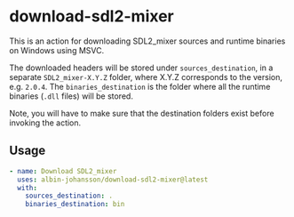 # download-sdl2-mixer

This is an action for downloading SDL2_mixer sources and runtime binaries on Windows using MSVC.

The downloaded headers will be stored under `sources_destination`, in a separate `SDL2_mixer-X.Y.Z` folder, where X.Y.Z corresponds to the version, e.g. `2.0.4`. The `binaries_destination` is the folder where all the runtime binaries (`.dll` files) will be stored.

Note, you will have to make sure that the destination folders exist before invoking the action.

## Usage

```yml
- name: Download SDL2_mixer
  uses: albin-johansson/download-sdl2-mixer@latest
  with:
    sources_destination: .
    binaries_destination: bin
```
